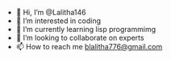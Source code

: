 - 👋 Hi, I’m @Lalitha146
- 👀 I’m interested in coding
- 🌱 I’m currently learning lisp programmimg
- 💞️ I’m looking to collaborate on experts
- 📫 How to reach me blalitha776@gmail.com

<!---
Lalitha146/Lalitha146 is a ✨ special ✨ repository because its `README.md` (this file) appears on your GitHub profile.
You can click the Preview link to take a look at your changes.
--->
